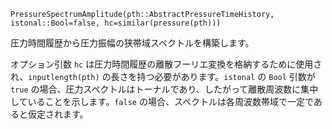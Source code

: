 ```
PressureSpectrumAmplitude(pth::AbstractPressureTimeHistory, istonal::Bool=false, hc=similar(pressure(pth)))
```

圧力時間履歴から圧力振幅の狭帯域スペクトルを構築します。

オプション引数 `hc` は圧力時間履歴の離散フーリエ変換を格納するために使用され、`inputlength(pth)` の長さを持つ必要があります。`istonal` の `Bool` 引数が `true` の場合、圧力スペクトルはトーナルであり、したがって離散周波数に集中していることを示します。`false` の場合、スペクトルは各周波数帯域で一定であると仮定されます。
